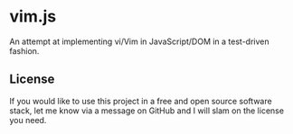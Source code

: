 vim.js
======

An attempt at implementing vi/Vim in JavaScript/DOM in a test-driven fashion.

License
-------

If you would like to use this project in a free and open source software stack,
let me know via a message on GitHub and I will slam on the license you need.
